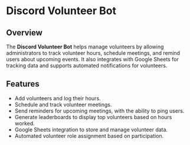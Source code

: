 # Discord Volunteer Bot

## Overview
The **Discord Volunteer Bot** helps manage volunteers by allowing administrators to track volunteer hours, schedule meetings, and remind users about upcoming events. It also integrates with Google Sheets for tracking data and supports automated notifications for volunteers.

## Features
- Add volunteers and log their hours.
- Schedule and track volunteer meetings.
- Send reminders for upcoming meetings, with the ability to ping users.
- Generate leaderboards to display top volunteers based on hours worked.
- Google Sheets integration to store and manage volunteer data.
- Automated volunteer role assignment based on participation.

